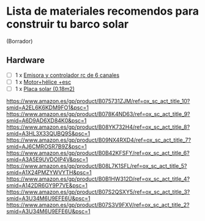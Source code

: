 # Lista de materiales recomendos para construir tu barco solar

(Borrador)

## Hardware

- [ ] 1 x [Emisora y controlador rc de 6 canales](https://a.aliexpress.com/_EvFvpCd)
- [ ] 1 x [Motor+hélice +esc](https://a.aliexpress.com/_EHWQRUz)
- [ ] 1 x [Placa solar (0.18m2)](https://a.aliexpress.com/_EyicdWv)

https://www.amazon.es/gp/product/B075731ZJM/ref=ox_sc_act_title_10?smid=A2EL6K6KDM9FO1&psc=1
https://www.amazon.es/gp/product/B078K4ND63/ref=ox_sc_act_title_9?smid=A6D9AD6XD84K0&psc=1
https://www.amazon.es/gp/product/B08YK732H4/ref=ox_sc_act_title_8?smid=A3HL3X33QUBQ9S&psc=1
https://www.amazon.es/gp/product/B09NX4RXD4/ref=ox_sc_act_title_7?smid=AJ6CMROSR7B9Z&psc=1
https://www.amazon.es/gp/product/B0B42KFSFY/ref=ox_sc_act_title_6?smid=A3A5E9UVDOIP4V&psc=1
https://www.amazon.es/gp/product/B08L7K1SFL/ref=ox_sc_act_title_5?smid=A1X24PMZYWVYTH&psc=1
https://www.amazon.es/gp/product/B0B1HW312D/ref=ox_sc_act_title_4?smid=A142DR6GY9P7VE&psc=1
https://www.amazon.es/gp/product/B07S2QSXY5/ref=ox_sc_act_title_3?smid=A3U34M6U9EFE6U&psc=1
https://www.amazon.es/gp/product/B07S3V9FXV/ref=ox_sc_act_title_2?smid=A3U34M6U9EFE6U&psc=1